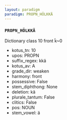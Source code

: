 ```yaml
---
layout: paradigm
paradigm: PROPN_HÖLKKÄ
---
```

### ` PROPN_HÖLKKÄ `

Dictionary class 10 front k̃~0
* kotus_tn: 10
* upos: PROPN
* suffix_regex: kkä
* kotus_av: A
* grade_dir: weaken
* harmony: front
* possessive: False
* stem_diphthong: None
* deletion: kä
* plurale_tantum: False
* clitics: False
* pos: NOUN
* stem_vowel: ä
